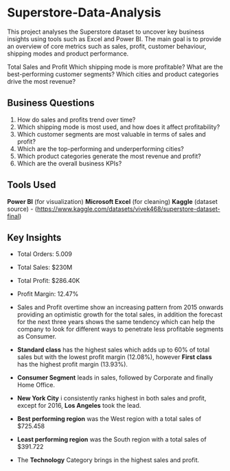 # Superstore-Data-Analysis
This project analyses the Superstore dataset to uncover key business insights using tools such as Excel and Power BI. The main goal is to provide an overview of core metrics such as sales, profit, customer behaviour, shipping modes and product performance.

Total Sales and Profit
Which shipping mode is more profitable?
What are the best-performing customer segments?
Which cities and product categories drive the most revenue?


## Business Questions

1. How do sales and profits trend over time?
2. Which shipping mode is most used, and how does it affect profitability?
3. Which customer segments are most valuable in terms of sales and profit?
4. Which are the top-performing and underperforming cities?
5. Which product categories generate the most revenue and profit?
6. Which are the overall business KPIs?


## Tools Used
**Power BI** (for visualization)
**Microsoft Excel** (for cleaning)
**Kaggle** (dataset source) - (https://www.kaggle.com/datasets/vivek468/superstore-dataset-final)


## Key Insights

- Total Orders: 5.009
- Total Sales: $230M
- Total Profit: $286.40K
- Profit Margin: 12.47%

- Sales and Profit overtime show an increasing pattern from 2015 onwards providing an optimistic growth for the total sales, in addition the forecast for the next three years shows the same tendency which can help the company to look for different ways to penetrate less profitable segments as Consumer.
- **Standard class** has the highest sales which adds up to 60% of total sales but with the lowest profit margin (12.08%), however **First class** has the highest profit margin (13.93%).
- **Consumer Segment** leads in sales, followed by Corporate and finally Home Office.
- **New York City** i consistently ranks highest in both sales and profit, except for 2016, **Los Angeles** took the lead.
- **Best performing region** was the West region with a total sales of $725.458
- **Least performing region** was the South region with a total sales of $391.722
- The **Technology** Category brings in the highest sales and profit.














